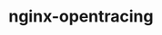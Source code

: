 ---
title: nginx-opentracing
registryType: instrumentation
tags:
  - opentracing
  - c++
  - cpp
  
repo: https://github.com/opentracing-contrib/nginx-opentracing
license: Apache License 2.0
description: NGINX plugin for OpenTracing
authors: OpenTracing Contributors
otVersion: latest
---